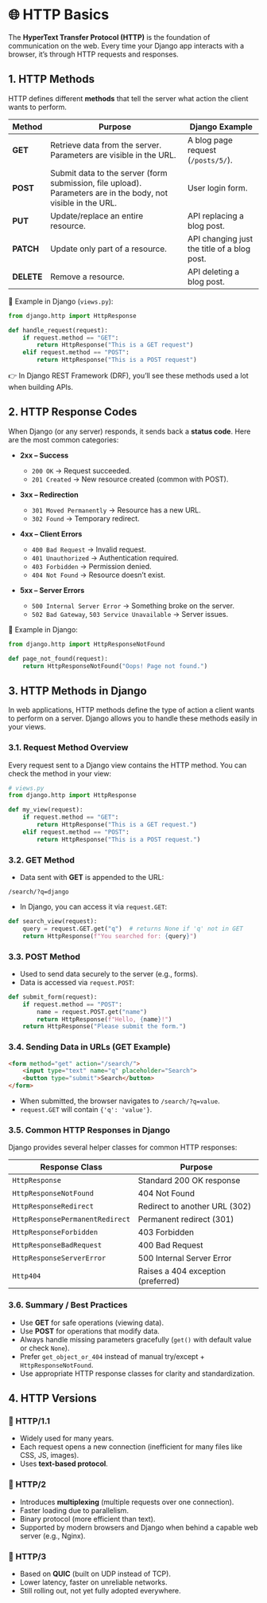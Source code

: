 # 🌐 HTTP Basics 

The **HyperText Transfer Protocol (HTTP)** is the foundation of communication on the web. Every time your Django app interacts with a browser, it’s through HTTP requests and responses.


## 1. HTTP Methods

HTTP defines different **methods** that tell the server what action the client wants to perform.

| Method     | Purpose                                                                                                       | Django Example                              |
| ---------- | ------------------------------------------------------------------------------------------------------------- | ------------------------------------------- |
| **GET**    | Retrieve data from the server. Parameters are visible in the URL.                                             | A blog page request (`/posts/5/`).          |
| **POST**   | Submit data to the server (form submission, file upload). Parameters are in the body, not visible in the URL. | User login form.                            |
| **PUT**    | Update/replace an entire resource.                                                                            | API replacing a blog post.                  |
| **PATCH**  | Update only part of a resource.                                                                               | API changing just the title of a blog post. |
| **DELETE** | Remove a resource.                                                                                            | API deleting a blog post.                   |

📌 Example in Django (`views.py`):

```python
from django.http import HttpResponse

def handle_request(request):
    if request.method == "GET":
        return HttpResponse("This is a GET request")
    elif request.method == "POST":
        return HttpResponse("This is a POST request")
```

👉 In Django REST Framework (DRF), you’ll see these methods used a lot when building APIs.


## 2. HTTP Response Codes

When Django (or any server) responds, it sends back a **status code**.
Here are the most common categories:

* **2xx – Success**

  * `200 OK` → Request succeeded.
  * `201 Created` → New resource created (common with POST).

* **3xx – Redirection**

  * `301 Moved Permanently` → Resource has a new URL.
  * `302 Found` → Temporary redirect.

* **4xx – Client Errors**

  * `400 Bad Request` → Invalid request.
  * `401 Unauthorized` → Authentication required.
  * `403 Forbidden` → Permission denied.
  * `404 Not Found` → Resource doesn’t exist.

* **5xx – Server Errors**

  * `500 Internal Server Error` → Something broke on the server.
  * `502 Bad Gateway`, `503 Service Unavailable` → Server issues.

📌 Example in Django:

```python
from django.http import HttpResponseNotFound

def page_not_found(request):
    return HttpResponseNotFound("Oops! Page not found.")
```

## 3. HTTP Methods in Django

In web applications, HTTP methods define the type of action a client wants to perform on a server. Django allows you to handle these methods easily in your views.


### 3.1. Request Method Overview

Every request sent to a Django view contains the HTTP method. You can check the method in your view:

```python
# views.py
from django.http import HttpResponse

def my_view(request):
    if request.method == "GET":
        return HttpResponse("This is a GET request.")
    elif request.method == "POST":
        return HttpResponse("This is a POST request.")
```

### 3.2. GET Method

* Data sent with **GET** is appended to the URL:

```
/search/?q=django
```
* In Django, you can access it via `request.GET`:

```python
def search_view(request):
    query = request.GET.get("q")  # returns None if 'q' not in GET
    return HttpResponse(f"You searched for: {query}")
```


### 3.3. POST Method

* Used to send data securely to the server (e.g., forms).
* Data is accessed via `request.POST`:

```python
def submit_form(request):
    if request.method == "POST":
        name = request.POST.get("name")
        return HttpResponse(f"Hello, {name}!")
    return HttpResponse("Please submit the form.")
```


### 3.4. Sending Data in URLs (GET Example)

```html
<form method="get" action="/search/">
    <input type="text" name="q" placeholder="Search">
    <button type="submit">Search</button>
</form>
```

* When submitted, the browser navigates to `/search/?q=value`.
* `request.GET` will contain `{'q': 'value'}`.


### 3.5. Common HTTP Responses in Django

Django provides several helper classes for common HTTP responses:

| Response Class                  | Purpose                            |
| ------------------------------- | ---------------------------------- |
| `HttpResponse`                  | Standard 200 OK response           |
| `HttpResponseNotFound`          | 404 Not Found                      |
| `HttpResponseRedirect`          | Redirect to another URL (302)      |
| `HttpResponsePermanentRedirect` | Permanent redirect (301)           |
| `HttpResponseForbidden`         | 403 Forbidden                      |
| `HttpResponseBadRequest`        | 400 Bad Request                    |
| `HttpResponseServerError`       | 500 Internal Server Error          |
| `Http404`                       | Raises a 404 exception (preferred) |


### 3.6. Summary / Best Practices

* Use **GET** for safe operations (viewing data).
* Use **POST** for operations that modify data.
* Always handle missing parameters gracefully (`get()` with default value or check `None`).
* Prefer `get_object_or_404` instead of manual try/except + `HttpResponseNotFound`.
* Use appropriate HTTP response classes for clarity and standardization.

## 4. HTTP Versions

### 🔹 HTTP/1.1

* Widely used for many years.
* Each request opens a new connection (inefficient for many files like CSS, JS, images).
* Uses **text-based protocol**.

### 🔹 HTTP/2

* Introduces **multiplexing** (multiple requests over one connection).
* Faster loading due to parallelism.
* Binary protocol (more efficient than text).
* Supported by modern browsers and Django when behind a capable web server (e.g., Nginx).

### 🔹 HTTP/3

* Based on **QUIC** (built on UDP instead of TCP).
* Lower latency, faster on unreliable networks.
* Still rolling out, not yet fully adopted everywhere.

